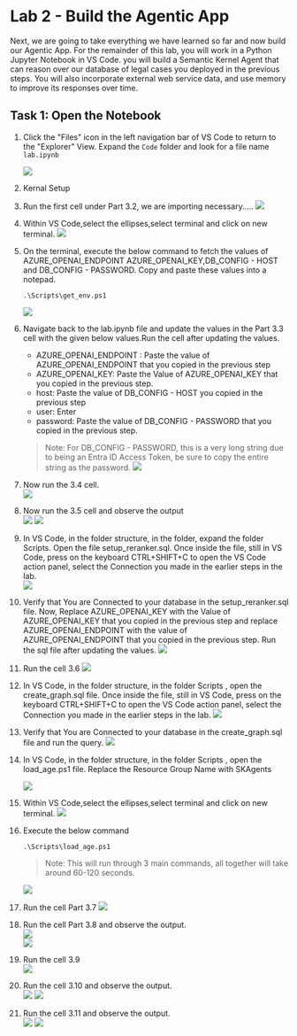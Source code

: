 # Lab 2 - Build the Agentic App

Next, we are going to take everything we have learned so far and now build our Agentic App. For the remainder of this lab, you will work in a Python Jupyter Notebook in VS Code. you will build a Semantic Kernel Agent that can reason over our database of legal cases you deployed in the previous steps. You will also incorporate external web service data, and use memory to improve its responses over time.

## Task 1: Open the Notebook

1. Click the "Files" icon in the left navigation bar of VS Code to return to the "Explorer" View. Expand the `Code` folder and look for a file name `lab.ipynb`

   ![](Images/L2-S0.png)    

1. Kernal Setup

1. Run the first cell under Part 3.2, we are importing necessary..... 
   ![](Images/L2-S1.png)

1. Within VS Code,select the ellipses,select terminal and click on new terminal.
    ![](Images/L2-S2.png)

 1. On the terminal, execute the below command to fetch the values of AZURE_OPENAI_ENDPOINT AZURE_OPENAI_KEY,DB_CONFIG - HOST and DB_CONFIG - PASSWORD. Copy and paste these values into a notepad.
    ```
    .\Scripts\get_env.ps1
    ```
    ![](Images/L2-S3.png)

1. Navigate back to the lab.ipynb file and update the values in the Part 3.3 cell with the given below values.Run the cell after updating the values.
   - AZURE_OPENAI_ENDPOINT : Paste the value of AZURE_OPENAI_ENDPOINT that you copied in the previous step
   - AZURE_OPENAI_KEY: Paste the Value of AZURE_OPENAI_KEY that you copied in the previous step.
   - host: Paste the value of DB_CONFIG - HOST you copied in the previous step
   - user: Enter <inject key="AzureAdUserEmail"></inject>
   - password: Paste the value of DB_CONFIG - PASSWORD that you copied in the previous step.
   > Note: For DB_CONFIG - PASSWORD, this is a very long string due to being an Entra ID Access Token, be sure to copy the entire string as the password.
    ![](Images/L2-S4.png)

1. Now run the 3.4 cell.     
    ![](Images/L2-S5.png)
1. Now run the 3.5 cell and observe the output    
    ![](Images/L2-S6.png)
    ![](Images/L2-S6a.png)

1. In VS Code, in the folder structure, in the folder, expand the folder Scripts. Open the file  setup_reranker.sql. Once inside the file, still in VS Code, press on the keyboard CTRL+SHIFT+C to open the VS Code action panel, select the Connection you made in the earlier steps in the lab.   
    ![](Images/L2-S7.png)

1. Verify that You are Connected to your database in the setup_reranker.sql file. Now, Replace AZURE_OPENAI_KEY with the Value of AZURE_OPENAI_KEY that you copied in the previous step and replace AZURE_OPENAI_ENDPOINT with the value of AZURE_OPENAI_ENDPOINT that you copied in the previous step. Run the sql file after updating the values.
    ![](Images/L2-S8.png)

1. Run the cell 3.6
    ![](Images/L2-S9.png)
1. In VS Code, in the folder structure, in the folder Scripts , open the create_graph.sql file.
Once inside the file, still in VS Code, press on the keyboard CTRL+SHIFT+C to open the VS Code action panel, select the Connection you made in the earlier steps in the lab.
    ![](Images/L2-S10.png)
1. Verify that You are Connected to your database in the create_graph.sql file and run the query.
    ![](Images/L2-S11.png)

1. In VS Code, in the folder structure, in the folder Scripts , open the load_age.ps1 file. Replace the Resource Group Name with SKAgents<inject key="Deployment ID" enableCopy="false"/>

   ![](Images/L2-S12.png)

1. Within VS Code,select the ellipses,select terminal and click on new terminal.
    ![](Images/L2-S2.png)
1. Execute the below command 
   ```
   .\Scripts\load_age.ps1
   ``` 
   > Note: This will run through 3 main commands, all together will take around 60-120 seconds.  

   ![](Images/L2-S13.png)

1. Run the cell Part 3.7
    ![](Images/L2-S14.png)
1. Run the cell Part 3.8 and observe the output.     
    ![](Images/L2-S15.png)   
    ![](Images/L2-S16.png)
1. Run the cell 3.9    
    ![](Images/L2-S17.png)
1. Run the cell 3.10 and observe the output.    
    ![](Images/L2-S18.png)
    ![](Images/L2-S19.png)
1. Run the cell 3.11 and observe the output.     
    ![](Images/L2-S20.png)
    ![](Images/L2-S21.png)


